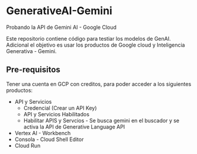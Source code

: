 # GenerativeAI-Gemini
Probando la API de Gemini AI - Google Cloud

Este repositorio contiene código para testiar los modelos de GenAI. Adicional el objetivo es usar los productos de Google cloud y Inteligencia Generativa - Gemini.

## Pre-requisitos

Tener una cuenta en GCP con creditos, para poder acceder a los siguientes productos:
- API y Servicios
  -  Credencial (Crear un API Key)
  -  API y Servicios Habilitados
    -  Habilitar APIS y Servcios
      -  Se busca gemini en el buscador y se activa la API de Generative Language API
- Vertex AI - Workbench
- Consola - Cloud Shell Editor
- Cloud Run
